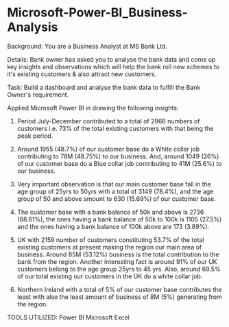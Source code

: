 # Microsoft-Power-BI_Business-Analysis
Background: You are a Business Analyst at MS Bank Ltd.

Details: Bank owner has asked you to analyse the bank data and come up key insights and observations which will help the bank roll new schemes to it's existing customers & also attract new customers.

Task: Build a dashboard and analyse the bank data to fulfill the Bank Owner's requirement.


Applied Microsoft Power BI in drawing the following insights:
1. Period July-December contributed to a total of 2966 numbers of customers i.e. 73% of the total existing customers with that being the peak period.

2. Around 1955 (48.7%) of our customer base do a White collar job contributing to 78M (48.75%) to our business. And, around 1049 (26%) of our customer base do a Blue collar job contributing to 41M (25.6%) to our business.

3. Very important observation is that our main customer base fall in the age group of 25yrs to 50yrs with a total of 3149 (78.4%), and the age group of 50 and above amount to 630 (15.69%) of our customer base.

4. The customer base with a bank balance of 50k and above is 2736 (68.61%), the ones having a bank balance of 50k to 100k is 1105 (27.5%) and the ones having a bank balance of 100k above are 173 (3.89%).
 
5. UK with 2159 number of customers constituting 53.7% of the total existing customers at present making the region our main area of business.
Around 85M (53.12%) business is the total contribution to the bank from the region. Another interesting fact is around 91% of our UK customers belong to the age group 25yrs to 45 yrs. Also, around 69.5% of our total existing our customers in the UK do a white collar job.

6. Northern Ireland with a total of 5% of our customer base contributes the least with also the least amount of business of 8M (5%) generating from the region.

TOOLS UTILIZED:
Power BI
Microsoft Excel
